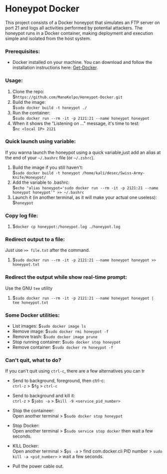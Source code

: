 # Honeypot Docker
This project consists of a Docker honeypot that simulates an FTP server on port 21 and logs all activities performed by potential attackers. The honeypot runs in a Docker container, making deployment and execution simple and isolated from the host system.

### Prerequisites:
* Docker installed on your machine. You can download and follow the installation instructions here: [Get-Docker](https://docs.docker.com/get-docker/).

### Usage:
1. Clone the repo:  
$`https://github.com/ManoKelpo/Honeypot-Docker.git`
3. Build the image:   
$`sudo docker build -t honeypot ./`
4. Run the container:  
$`sudo docker run --rm -it -p 2121:21 --name honeypot honeypot`
5. When it shows the "Listening on ..." message, it's time to test:  
$`nc <local IP> 2121`


### Quick launch using variable:
If you wanna launch the honeypot using a quick variable,just add an alias at the end of your `~/.bashrc` file (or `~/.zshrc`). 
1. Build the image if you still haven't:   
   $`sudo docker build -t honeypot /home/kali/desec/Swiss-Army-Knife/Honeypot/`
3. Add the variable to .bashrc:   
   $`echo "alias honeypot='sudo docker run --rm -it -p 2121:21 --name honeypot honeypot'" >> ~/.bashrc`
5. Launch it (in another terminal, as it will make your actual one useless):  
   $`honeypot`

### Copy log file:
1.  $`docker cp honeypot:/honeypot.log ./honeypot.log`


### Redirect output to a file:
Just use `>> file.txt` after the command.
1. $`sudo docker run --rm -it -p 2121:21 --name honeypot honeypot >> honeypot.txt`


### Redirect the output while show real-time prompt:
Use the GNU `tee` utility  
 1. $`sudo docker run --rm -it -p 2121:21 --name honeypot honeypot | tee honeypot.txt`


### Some Docker utilities:
* List images: $`sudo docker image ls`
* Remove image: $`sudo docker rmi honeypot -f`
* Remove trash: $`sudo docker image prune`
* Stop running container: $`sudo docker stop honeypot`
* Remove container: $`sudo docker rm honeypot -f`

### Can't quit, what to do?
If you can't quit using `ctrl-c`, there are a few alternatives you can tr
* Send to background, foreground, then ctrl-c:   
    `ctrl-z` > $`fg` > `ctrl-c`
  
* Send to background and kill it:   
    `ctrl-z` > $`jobs -a` > $`kill -9 <service_pid_number>`

* Stop the containeer:   
    Open another terminal > $`sudo docker stop honeypot`

* Stop Docker:   
    Open another terminal > $`sudo service stop docker` then wait a few seconds.

* KILL Docker:   
    Open another terminal > $`ps -a` > find com.docker.cli PID number > `sudo kill -a <pid_number>` > wait a few seconds.

* Pull the power cable out.
